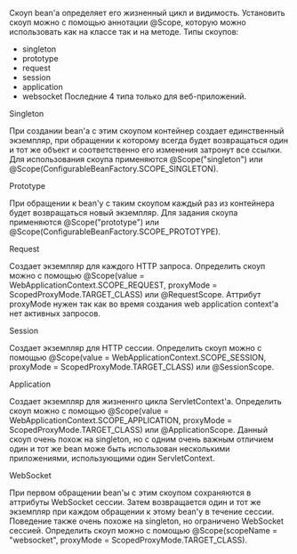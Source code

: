 Скоуп bean'а определяет его жизненный цикл и видимость. Установить скоуп можно с помощью аннотации @Scope, которую можно использовать как на классе так и на методе.
Типы скоупов:
- singleton
- prototype
- request
- session
- application
- websocket
Последние 4 типа только для веб-приложений.

Singleton

При создании bean'а с этим скоупом контейнер создает единственный экземпляр, при обращении к которому всегда будет возвращаться один и тот же объект и соответственно его изменения затронут все ссылки. Для использования скоупа применяются @Scope("singleton") или @Scope(ConfigurableBeanFactory.SCOPE_SINGLETON).

Prototype

При обращении к bean'у с таким скоупом каждый раз из контейнера будет возвращаться новый экземпляр. Для задания скоупа применяются @Scope("prototype") или @Scope(ConfigurableBeanFactory.SCOPE_PROTOTYPE).

Request

Создает экземпляр для каждого HTTP запроса. Определить скоуп можно с помощью @Scope(value = WebApplicationContext.SCOPE_REQUEST, proxyMode = ScopedProxyMode.TARGET_CLASS) или @RequestScope. Аттрибут proxyMode нужен так как во время создания web application context'а нет активных запросов.

Session 

Создает экземпляр для HTTP сессии. Определить скоуп можно с помощью @Scope(value = WebApplicationContext.SCOPE_SESSION, proxyMode = ScopedProxyMode.TARGET_CLASS) или @SessionScope.

Application

Cоздает экземпляр для жизненнго цикла ServletContext'а. Определить скоуп можно с помощью @Scope(value = WebApplicationContext.SCOPE_APPLICATION, proxyMode = ScopedProxyMode.TARGET_CLASS) или @ApplicationScope. Данный скоуп очень похож на singleton, но с одним очень важным отличием один и тот же bean може быть использован несколькими приложениями, использующими один ServletContext.

WebSocket

При первом обращении bean'ы с этим скоупом сохраняются в аттрибуты WebSocket сессии. Затем возвращается один и тот же экземпляр при каждом обращении к этому bean'у в течение сессии. Поведение также очень похоже на singleton, но ограничено WebSocket сессией. Определить скоуп можно с помощью @Scope(scopeName = "websocket", proxyMode = ScopedProxyMode.TARGET_CLASS).